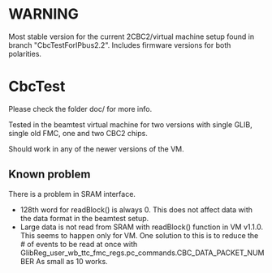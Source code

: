 WARNING
=======

Most stable version for the current 2CBC2/virtual machine setup found in branch "CbcTestForIPbus2.2". Includes firmware versions for both polarities.

CbcTest
=======

Please check the folder doc/ for more info.

Tested in the beamtest virtual machine for two versions with single GLIB, single old FMC, one and two CBC2 chips.

Should work in any of the newer versions of the VM.

Known problem
-------
There is a problem in SRAM interface. 
- 128th word for readBlock() is always 0.  This does not affect data with the data format in the beamtest setup. 
- Large data is not read from SRAM with readBlock() function in VM v1.1.0.  This seems to happen only for VM.
  One solution to this is to reduce the # of events to be read at once with
    GlibReg_user_wb_ttc_fmc_regs.pc_commands.CBC_DATA_PACKET_NUMBER 
  As small as 10 works.


